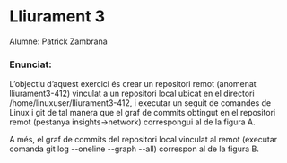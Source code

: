 # Lliurament 3

Alumne: Patrick Zambrana

### Enunciat:

L’objectiu d’aquest exercici és crear un repositori remot (anomenat
lliurament3-412) vinculat a un repositori local ubicat en el directori
/home/linuxuser/lliurament3-412, i executar un seguit de comandes
de Linux i git de tal manera que el graf de commits obtingut en el repositori
remot (pestanya insights->network) correspongui al de la figura A.

A més, el graf de commits del repositori local vinculat al remot (executar
comanda git log --oneline --graph --all) correspon al de la figura
B.
